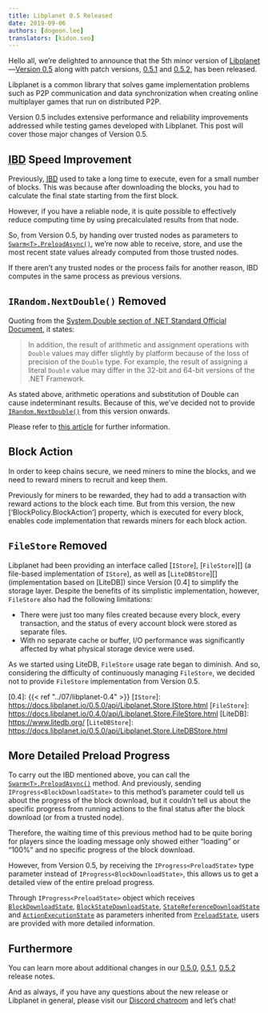 ```yaml
---
title: Libplanet 0.5 Released
date: 2019-09-06
authors: [dogeon.lee]
translators: [kidon.seo]
---
```


Hello all, we’re delighted to announce that the 5th minor version of [Libplanet]—[Version 0.5][0.5.0] along with patch versions, [0.5.1] and [0.5.2], has been released.

Libplanet is a common library that solves game implementation problems such as P2P communication and data synchronization when creating online multiplayer games that run on distributed P2P.

Version 0.5 includes extensive performance and reliability improvements addressed while testing games developed with Libplanet. This post will cover those major changes of Version 0.5.


[Libplanet]: https://libplanet.io/

<abbr title="Initial Block Download">IBD</abbr> Speed Improvement
-------------------------------------------------------

Previously, [<abbr title="initial block download">IBD</abbr>][IBD] used to take a long time to execute, even for a small number of blocks. This was because after downloading the blocks, you had to calculate the final state starting from the first block.

However, if you have a reliable node, it is quite possible to effectively reduce computing time by using precalculated results from that node.

So, from Version 0.5, by handing over trusted nodes as parameters to [`Swarm<T>.PreloadAsync()`], we’re now able to receive, store, and use the most recent state values already computed from those trusted nodes.

If there aren’t any trusted nodes or the process fails for another reason, IBD computes in the same process as previous versions.

[IBD]: https://bitcoin.org/en/glossary/initial-block-download
[`Swarm<T>.PreloadAsync()`]: https://docs.libplanet.io/0.5.0/api/Libplanet.Net.Swarm-1.html#Libplanet_Net_Swarm_1_PreloadAsync_System_IProgress_Libplanet_Net_PreloadState__System_Collections_Immutable_IImmutableSet_Libplanet_Address__System_Threading_CancellationToken_


`IRandom.NextDouble()` Removed
------------------------

Quoting from the [System.Double section of .NET Standard Official Document][official-docs], it states: 

>In addition, the result of arithmetic and assignment operations with `Double` values may differ slightly by platform because of the loss of precision of the `Double` type. For example, the result of assigning a literal `Double` value may differ in the 32-bit and 64-bit versions of the .NET Framework. 

As stated above, arithmetic operations and substitution of Double can cause indeterminant results. Because of this, we’ve decided not to provide [`IRandom.NextDouble()`] from this version onwards.

Please refer to [this article][floating-point-determinism] for further information.

[`IRandom.NextDouble()`]: https://github.com/planetarium/libplanet/pull/419
[official-docs]: https://docs.microsoft.com/en-us/dotnet/api/system.double?view=netstandard-2.0#remarks
[floating-point-determinism]: https://randomascii.wordpress.com/2013/07/16/floating-point-determinism/


Block Action
-------

In order to keep chains secure, we need miners to mine the blocks, and we need to reward miners to recruit and keep them.

Previously for miners to be rewarded, they had to add a transaction with reward actions to the block each time. But from this version, the new [‘BlockPolicy<T>.BlockAction’] property, which is executed for every block, enables code implementation that rewards miners for each block action. 

[`BlockPolicy<T>.BlockAction`]: https://docs.libplanet.io/0.5.0/api/Libplanet.Blockchain.Policies.BlockPolicy-1.html#Libplanet_Blockchain_Policies_BlockPolicy_1_BlockAction


`FileStore` Removed
---------------

Libplanet had been providing an interface called [`IStore`], [`FileStore`][] (a file-based implementation of `IStore`), as well as [`LiteDBStore`][] (implementation based on [LiteDB]) since Version [0.4] to simplify the storage layer. Despite the benefits of its simplistic implementation, however, `FileStore` also had the following limitations:

- There were just too many files created because every block, every transaction, and the status of every account block were stored as separate files.
- With no separate cache or buffer, I/O performance was significantly affected by what physical storage device were used.

As we started using LiteDB, `FileStore` usage rate began to diminish. And so, considering the difficulty of continuously managing `FileStore`, we decided not to provide `FileStore` implementation from Version 0.5.

[0.4]: {{< ref "../07/libplanet-0.4" >}}
[`IStore`]: https://docs.libplanet.io/0.5.0/api/Libplanet.Store.IStore.html
[`FileStore`]: https://docs.libplanet.io/0.4.0/api/Libplanet.Store.FileStore.html
[LiteDB]: https://www.litedb.org/
[`LiteDBStore`]: https://docs.libplanet.io/0.5.0/api/Libplanet.Store.LiteDBStore.html


More Detailed Preload Progress
---------------------------

To carry out the IBD mentioned above, you can call the [`Swarm<T>.PreloadAsync()`] method. And previously, sending `IProgress<BlockDownloadState>` to this method’s parameter could tell us about the progress of the block download, but it couldn’t tell us about the specific progress from running actions to the final status after the block download (or from a trusted node).

Therefore, the waiting time of this previous method had to be quite boring for players since the loading message only showed either <q>loading</q> or <q>100%</q> and no specific progress of the block download.

However, from Version 0.5, by receiving the `IProgress<PreloadState>` type parameter instead of `IProgress<BlockDownloadState>`, this allows us to get a detailed view of the entire preload progress.

Through `IProgress<PreloadState>` object which receives [`BlockDownloadState`], [`BlockStateDownloadState`], [`StateReferenceDownloadState`] and [`ActionExecutionState`] as parameters inherited from [`PreloadState`], users are provided with more detailed information.

[`Swarm<T>.PreloadAsync()`]: https://docs.libplanet.io/0.5.0/api/Libplanet.Net.Swarm-1.html#Libplanet_Net_Swarm_1_PreloadAsync_System_IProgress_Libplanet_Net_PreloadState__System_Collections_Immutable_IImmutableSet_Libplanet_Address__System_Threading_CancellationToken_
[`RecentStates`]: https://github.com/planetarium/libplanet/blob/master/Libplanet/Net/Messages/RecentStates.cs
[`PreloadState`]: https://docs.libplanet.io/0.5.0/api/Libplanet.Net.PreloadState.html
[`BlockDownloadState`]: https://docs.libplanet.io/0.5.0/api/Libplanet.Net.BlockDownloadState.html
[`BlockStateDownloadState`]: https://docs.libplanet.io/0.5.0/api/Libplanet.Net.BlockStateDownloadState.html
[`StateReferenceDownloadState`]: https://docs.libplanet.io/0.5.0/api/Libplanet.Net.StateReferenceDownloadState.html
[`ActionExecutionState`]: https://docs.libplanet.io/0.5.0/api/Libplanet.Net.ActionExecutionState.html


Furthermore
----

You can learn more about additional changes in our [0.5.0], [0.5.1], [0.5.2] release notes.

And as always, if you have any questions about the new release or Libplanet in general, please visit our [Discord chatroom] and let’s chat!

[0.5.0]: https://github.com/planetarium/libplanet/releases/tag/0.5.0
[0.5.1]: https://github.com/planetarium/libplanet/releases/tag/0.5.1
[0.5.2]: https://github.com/planetarium/libplanet/releases/tag/0.5.2
[Discord Chatroom]: https://discord.gg/ue9fgc3

